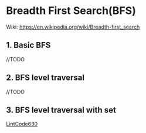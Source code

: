 # Breadth First Search(BFS)
Wiki: https://en.wikipedia.org/wiki/Breadth-first_search
## 1. Basic BFS
//TODO
## 2. BFS level traversal
//TODO

## 3. BFS level traversal with set
[LintCode630](https://github.com/Tony-Hu/ShuaTi-Online.Judge.Problems.Solving/blob/master/src/main/java/bfs/LintCode630.java)
